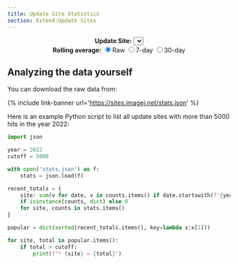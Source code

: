```yaml
---
title: Update Site Statistics
section: Extend:Update Sites
---
```


<div id="controls" style="left: auto; right: auto; text-align: center">
<b>Update Site:</b> <select id="site" onchange="updateChart()"></select>
<br>
<b>Rolling average:</b>
<input type="radio" id="daily" name="mode" value="daily" checked onchange="updateChart()"><label for="daily">Raw</label>
<input type="radio" id="weekly" name="mode" value="weekly" onchange="updateChart()"><label for="weekly">7-day</label>
<input type="radio" id="monthly" name="mode" value="monthly" onchange="updateChart()"><label for="monthly">30-day</label>
</div>

<div id="stats-chart" style="width: 100%;"></div>
<script type="text/javascript">
  function updateChart() {
    var site = document.getElementById('site').value;
    var data = [];
    for (var ds in window.siteStats[site]) {
      data.push([new Date(ds), window.siteStats[site][ds]])
    }
    var days = 1;
    if (document.getElementById('weekly').checked) days = 7;
    else if (document.getElementById('monthly').checked) days = 30;
    new Dygraph(
      document.getElementById("stats-chart"),
      data,
      { rollPeriod: days }
    );
  }
  fetch('https://sites.imagej.net/stats.json')
    .then(response => response.json())
    .then(json => {
      window.siteStats = json;
      // Sort site names.
      var siteNames = []
      for (var site in json) siteNames.push(site);
      siteNames.pop(); // remove '_until'
      siteNames.sort();

      // Add sites as options to dropdown list.
      var siteSelect = document.getElementById('site');
      for (var i in siteNames) {
        var siteOption = new Option();
        siteOption.value = siteOption.innerHTML = siteNames[i];
        if (siteNames[i] === 'Java-8') siteOption.selected = true;
        siteSelect.appendChild(siteOption);
      }

      updateChart();
    });
</script>

## Analyzing the data yourself

You can download the raw data from:

{% include link-banner url='https://sites.imagej.net/stats.json' %}

Here is an example Python script to list all update sites with more than 5000 hits in the year 2022:

```python
import json

year = 2022
cutoff = 5000

with open('stats.json') as f:
    stats = json.load(f)

recent_totals = {
    site: sum(v for date, v in counts.items() if date.startswith(f'{year}-'))
    if isinstance(counts, dict) else 0
    for site, counts in stats.items()
}

popular = dict(sorted(recent_totals.items(), key=lambda x:x[1]))

for site, total in popular.items():
    if total > cutoff:
        print(f"* {site} = {total}")
```
